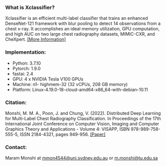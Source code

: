 ### What is Xclassifier?
Xclassifier is an efficient multi-label classifier
that trains an enhanced DenseNet-121 framework
with blur pooling to detect 14 observations from
a chest x-ray. It accomplishes an ideal memory utilization, GPU computation, and high AUC on two
large chest radiography datasets, MIMIC-CXR, and CheXpert.
[[More Information]](https://visapp.scitevents.org) 


### Implementation:  
- Python: 3.7.10 
- Pytorch: 1.9.0
- fastai: 2.4
- GPU: 4 x NVIDIA Tesla V100 GPUs
- Machine: n1- highmem-32 (32 vCPUs, 208 GB memory)
- Platform: Linux-4.19.0-18-cloud-amd64-x86_64-with-debian-10.11


### Citation:
Monshi, M. M. A., Poon, J. and Chung, V. (2022). Distributed Deep Learning for Multi-Label Chest Radiography Classification.  In Proceedings of the 17th International Joint Conference on Computer Vision, Imaging and Computer Graphics Theory and Applications - Volume 4: VISAPP, ISBN 978-989-758-555-5, ISSN 2184-4321, pages 949-956. [[Paper]](https://scholar.google.com.au/citations?user=wTl-pNEAAAAJ&hl=en) 

### Contact: 
Maram Monshi at mmon4544@uni.sydney.edu.au or m.monshi@tu.edu.sa 
